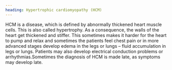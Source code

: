 ```yaml
---
heading: Hypertrophic cardiomyopathy (HCM)
---
```


HCM is a disease, which is defined by abnormally thickened heart muscle cells.
This is also called hypertrophy.
As a consequence, the walls of the heart get thickened and stiffer.
This sometimes makes it harder for the heart to pump and relax and sometimes the patients feel chest pain or in more 
advanced stages develop edema in the legs or lungs – fluid accumulation in legs or lungs.
Patients may also develop electrical conduction problems or arrhythmias.Sometimes the diagnosis of HCM is made late, 
as symptoms may develop late.